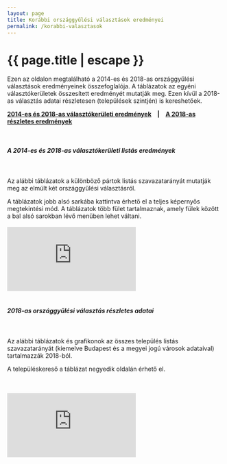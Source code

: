 ```yaml
---
layout: page
title: Korábbi országgyűlési választások eredményei
permalink: /korabbi-valasztasok
---
```


<h1 class="page-title">{{ page.title | escape }}</h1>

<div class="section">
   <div class="row">
          <div class="col s12">

<p>Ezen az oldalon megtalálható a 2014-es és 2018-as országgyűlési választások eredményeinek összefoglalója. A táblázatok az egyéni választókerületek összesített eredményét mutatják meg. Ezen kívül a 2018-as választás adatai részletesen (települések szintjén) is kereshetőek.</p>

<p><strong><a href="#OEVK">2014-es és 2018-as választókerületi eredmények</a>&emsp;&#124;</strong>&emsp;<strong><a href="#2018">A 2018-as részletes eredmények</a></strong></p>

<br/>
		  
		  
<h5 id="OEVK">A 2014-es és 2018-as választókerületi listás eredmények</h5>

<br/>

<p>Az alábbi táblázatok a különböző pártok listás szavazatarányát mutatják meg az elmúlt két országgyűlési választásról.</p>
<p>A táblázatok jobb alsó sarkába kattintva érhető el a teljes képernyős megtekintési mód. A táblázatok több fület tartalmaznak, amely fülek között a bal alsó sarokban lévő menüben lehet váltani. 
<br/>
<br/>

<iframe src="https://datastudio.google.com/embed/reporting/4b2df670-d63b-4111-a223-37c641a1c753/page/p_m6esa60woc" frameborder="0" style="border:0" allowfullscreen style="width: 100%; height:80vh; object-fit: contain"></iframe>
<br/>
<br/>

<h5 id="2018">2018-as országgyűlési választás részletes adatai</h5>

<br/>

<p>Az alábbi táblázatok és grafikonok az összes település listás szavazatarányát (kiemelve Budapest és a megyei jogú városok adataival) tartalmazzák 2018-ból.</p>
<p>A településkereső a táblázat negyedik oldalán érhető el.</p>
<br/>
<br/>
<iframe src="https://datastudio.google.com/embed/reporting/1IkYaL_au-1TtnmQtrni1ljT1_LdkZgLy/page/tLPS" frameborder="0" style="border:0" allowfullscreen style="width: 100%; height:80vh; object-fit: contain"></iframe>



